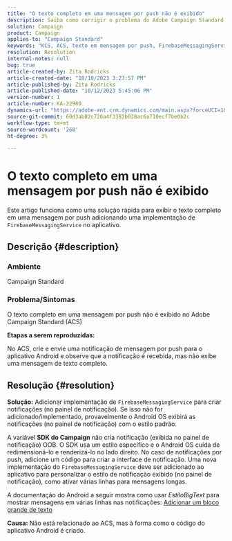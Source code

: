 ```yaml
---
title: "O texto completo em uma mensagem por push não é exibido"
description: Saiba como corrigir o problema do Adobe Campaign Standard para exibir o texto completo em uma mensagem por push. Adicione uma implementação de FirebaseMessagingService no aplicativo.
solution: Campaign
product: Campaign
applies-to: "Campaign Standard"
keywords: "KCS, ACS, texto em mensagem por push, FirebaseMessagingService"
resolution: Resolution
internal-notes: null
bug: true
article-created-by: Zita Rodricks
article-created-date: "10/10/2023 3:27:57 PM"
article-published-by: Zita Rodricks
article-published-date: "10/12/2023 5:45:06 PM"
version-number: 1
article-number: KA-22980
dynamics-url: "https://adobe-ent.crm.dynamics.com/main.aspx?forceUCI=1&pagetype=entityrecord&etn=knowledgearticle&id=4c315395-8167-ee11-9ae7-6045bd006b25"
source-git-commit: 60d3ab82c726a4f3382b038ac6a710ecf7be0b2c
workflow-type: tm+mt
source-wordcount: '268'
ht-degree: 3%

---
```


# O texto completo em uma mensagem por push não é exibido


Este artigo funciona como uma solução rápida para exibir o texto completo em uma mensagem por push adicionando uma implementação de `FirebaseMessagingService` no aplicativo.

## Descrição {#description}


### <b>Ambiente</b>

Campaign Standard



### <b>Problema/Sintomas</b>

O texto completo em uma mensagem por push não é exibido no Adobe Campaign Standard (ACS)



<b>Etapas a serem reproduzidas:</b>

No ACS, crie e envie uma notificação de mensagem por push para o aplicativo Android e observe que a notificação é recebida, mas não exibe uma mensagem de texto completo.


## Resolução {#resolution}

<b>Solução:</b>
Adicionar implementação de `FirebaseMessagingService` para criar notificações (no painel de notificação). Se isso não for adicionado/implementado, provavelmente o Android OS exibirá as notificações (no painel de notificação) com o estilo padrão.

A variável <b>SDK do Campaign</b> não cria notificação (exibida no painel de notificação) OOB. O SDK usa um estilo específico e o Android OS cuida de redimensioná-lo e renderizá-lo no lado direito. No caso de notificações por push, adicione um código para criar a interface de notificação. Uma nova implementação do `FirebaseMessagingService` deve ser adicionado ao aplicativo para personalizar o estilo de notificação exibido (no painel de notificação), como ativar várias linhas para mensagens longas.



A documentação do Android a seguir mostra como usar *EstiloBigText* para mostrar mensagens em várias linhas nas notificações:
[Adicionar um bloco grande de texto](https://developer.android.com/develop/ui/views/notifications/expanded#large-style)


<b>Causa:</b>
Não está relacionado ao ACS, mas à forma como o código do aplicativo Android é criado.
